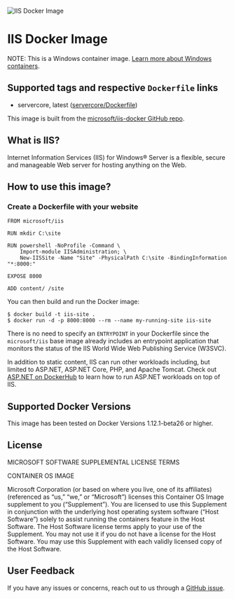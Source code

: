 ![IIS Docker Image](https://avatars2.githubusercontent.com/u/6154722?v=3&s=200)
# IIS Docker Image

NOTE: This is a Windows container image. [Learn more about Windows containers](https://msdn.microsoft.com/en-us/virtualization/windowscontainers/about/about_overview).

## Supported tags and respective `Dockerfile` links

* servercore, latest ([servercore/Dockerfile](https://github.com/microsoft/iis-docker/blob/master/windowsservercore/Dockerfile))

This image is built from the [microsoft/iis-docker GitHub repo](https://github.com/microsoft/iis-docker).

## What is IIS?
Internet Information Services (IIS) for Windows® Server is a flexible, secure and manageable Web server for hosting anything on the Web.

## How to use this image?
### Create a Dockerfile with your website
```
FROM microsoft/iis

RUN mkdir C:\site

RUN powershell -NoProfile -Command \
    Import-module IISAdministration; \
    New-IISSite -Name "Site" -PhysicalPath C:\site -BindingInformation "*:8000:"

EXPOSE 8000

ADD content/ /site
```
You can then build and run the Docker image:
```
$ docker build -t iis-site .
$ docker run -d -p 8000:8000 --rm --name my-running-site iis-site
```

There is no need to specify an `ENTRYPOINT` in your Dockerfile since the `microsoft/iis` base image already includes an entrypoint application that monitors the status of the IIS World Wide Web Publishing Service (W3SVC).


In addition to static content, IIS can run other workloads including, but limited to ASP.NET, ASP.NET Core, PHP, and Apache Tomcat.
Check out [ASP.NET on DockerHub](https://hub.docker.com/r/microsoft/aspnet/) to learn how to run ASP.NET workloads on top of IIS.

## Supported Docker Versions
This image has been tested on Docker Versions 1.12.1-beta26 or higher.

## License
MICROSOFT SOFTWARE SUPPLEMENTAL LICENSE TERMS

CONTAINER OS IMAGE

Microsoft Corporation (or based on where you live, one of its affiliates) (referenced as “us,” “we,” or “Microsoft”) licenses this Container OS Image supplement to you (“Supplement”). You are licensed to use this Supplement in conjunction with the underlying host operating system software (“Host Software”) solely to assist running the containers feature in the Host Software. The Host Software license terms apply to your use of the Supplement. You may not use it if you do not have a license for the Host Software. You may use this Supplement with each validly licensed copy of the Host Software.

## User Feedback
If you have any issues or concerns, reach out to us through a [GitHub issue](https://github.com/Microsoft/iis-docker/issues/new).